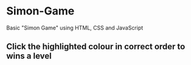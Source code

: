 # Simon-Game
Basic "Simon Game" using HTML, CSS and JavaScript

## Click the highlighted colour in correct order to wins a level

